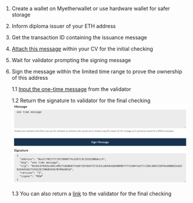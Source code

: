 1.  Create a wallet on Myetherwallet or use hardware wallet for safer storage

2.  Inform diploma issuer of your ETH address

3.  Get the transaction ID containing the issuance message

4.  [Attach this message](https://ropsten.etherscan.io/tx/0x4aa666e82f1f8b0ec663d8beb8d1efe55dda6499a6508c3d9afd6b8d259dfd4a) within your CV for the initial checking

5.  Wait for validator prompting the signing message

6.  Sign the message within the limited time range to prove the ownership of this address

    1.1 [Input the one-time message](https://www.myetherwallet.com/signmsg.html) from the validator
    
    1.2 Return the signature to validator for the final checking
    ![signature-eth](signature-eth.png)
    
    1.3 You can also return a [link](https://etherscan.io/verifySig/1149) to the validator for the final checking
    


